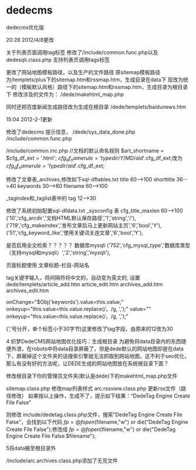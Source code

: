 dedecms
=======

dedecms优化版

20:28 2012/4/8更改

关于列表页面调用tag标签
修改了/include/common.func.php以及dedesqli.class.php
支持列表页调用tags标签

更改了网站地图模板路径，以及生产的文件路径
原sitemap模板路径为/templets/plus下的sitemap.htm和rssmap.htm，生成目录在data下
现改为统一的（模板默认风格）路径下的sitemap.htm和rssmap.htm，生成目录为根目录下
修改涉及的文件为：
/dede/makehtml_map.php

同时还把百度新闻生成路径改为生成在根目录
/dede/templets/baidunews.htm

15:04 2012-2-1更新

修改了dedecms 提示信息，
/dede/sys_data_done.php
/include/common.func.php

/include/common.inc.php
//文档的默认命名规则
$art_shortname = $cfg_df_ext = '.html';
$cfg_df_namerule = '{typedir}/{Y}/{M}{D}/{aid}'.$cfg_df_ext;改为$cfg_df_namerule = '{typedir}/{aid}'.$cfg_df_ext;


修改了文章表_archives,修改如下sql-dftables.txt
title 		60-->100
shorttitle 	36-->40
keywords	30-->80
filename	60-->100

_tagindex和_taglist表中的
tag		12-->30

修改了系统初始配置sql-dfdata.txt
_sysconfig 表 cfg_title_maxlen 60-->100
('10','cfg_arcdir','文档HTML默认保存路径','1','string','/'),
('719','cfg_makeindex','发布文章后马上更新网站主页','6','bool','Y'),
('51','cfg_keyword_like','使用关键词关连文章','6','bool','Y'),

是否启用全文检索？？？？？
数据库mysqli
('752','cfg_mysql_type','数据库类型（支持mysql和mysqli）','2','string','mysqli'),


页面标题使用
文章标题-栏目-网站名

tag关键字输入，将间隔符将中文的，自动变为英文的,
设置dede/templets/article_add.htm   article_edit.htm  archives_add.htm  archives_edit.htm

 onChange="$Obj('keywords').value=this.value;" onkeyup="this.value=this.value.replace(/，/g, ',');"
 value="<?php echo $tags; ?>" onkeyup="this.value=this.value.replace(/，/g, ',');"
 
 (','号分开，单个标签小于30字节)这里修改了tag字段，由原来的12改为30


4
织梦DedeCMS网站地图优化技巧：生成根目录
为避免将data目录内的东西随便外泄，在robots中将data目录屏蔽了，但是dede默认的网站地图却是在data下，屏蔽掉这个文件夹的话搜索引擎就无法抓取到网站地图，这不利于seo优化，那么有没有好的方法呢，让DEDE生成的网站地图放在系统根目录下面？

修改根目录下你的管理员文件夹(默认是dede)下的makehtml_map.php文件

sitemap.class.php 修改map列表样式
arc.rssview.class.php 更新rss文件（路径修改）
如果按以上操作，生成不了，提示如下结果：“DedeTag Engine Create File False”

则修改 include/dedetag.class.php文件，搜索"DedeTag Engine Create File False"，会找到以下代码
$fp = @fopen($filename,"w") or die("DedeTag Engine Create File False");修改成
$fp = @fopen($filename,"w") or die("DedeTag Engine Create File False:$filename");


5将data搬至根目录外

/include/arc.archives.class.php添加了无觅文件

